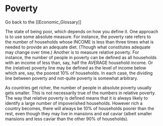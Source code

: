 # Poverty

Go back to the [[Economic_Glossary]]


The state of being poor, which depends on how you define it. One approach is to use some absolute measure. For instance, the poverty rate refers to the number of households whose INCOME is less than three times what is needed to provide an adequate diet. (Though what constitutes adequate may change over time.) Another is to measure relative poverty. For instance, the number of people in poverty can be defined as all households with an income of less than, say, half the AVERAGE household income. Or the (relative) poverty line may be defined as the level of income below which are, say, the poorest 10% of households. In each case, the dividing line between poverty and not-quite poverty is somewhat arbitrary.

As countries get richer, the number of people in absolute poverty usually gets smaller. This is not necessarily true of the numbers in relative poverty. The way that relative poverty is defined means that it is always likely to identify a large number of impoverished households. However rich a country becomes, there will always be 10% of households poorer than the rest, even though they may live in mansions and eat caviar (albeit smaller mansions and less caviar than the other 90% of households).

